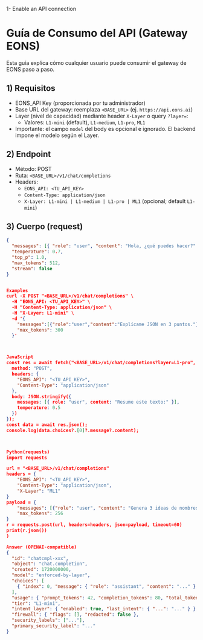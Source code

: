 1- Enable an API connection 

# Guía de Consumo del API (Gateway EONS)

Esta guía explica cómo cualquier usuario puede consumir el gateway de EONS paso a paso.

## 1) Requisitos

- EONS_API Key (proporcionada por tu administrador)
- Base URL del gateway: reemplaza `<BASE_URL>` (ej. `https://api.eons.ai`)
- Layer (nivel de capacidad) mediante header `X-Layer` o query `?layer=`:
  - Valores: `L1-mini` (default), `L1-medium`, `L1-pro`, `ML1`
- Importante: el campo `model` del body es opcional e ignorado. El backend impone el modelo según el Layer.

## 2) Endpoint

- Método: POST
- Ruta: `<BASE_URL>/v1/chat/completions`
- Headers:
  - `EONS_API: <TU_API_KEY>`
  - `Content-Type: application/json`
  - `X-Layer: L1-mini | L1-medium | L1-pro | ML1` (opcional; default `L1-mini`)

## 3) Cuerpo (request)

```json
{
  "messages": [{ "role": "user", "content": "Hola, ¿qué puedes hacer?" }],
  "temperature": 0.7,
  "top_p": 1.0,
  "max_tokens": 512,
  "stream": false
}


Examples
curl -X POST "<BASE_URL>/v1/chat/completions" \
  -H "EONS_API: <TU_API_KEY>" \
  -H "Content-Type: application/json" \
  -H "X-Layer: L1-mini" \
  -d '{
    "messages":[{"role":"user","content":"Explícame JSON en 3 puntos."}],
    "max_tokens": 300
  }'



JavaScript
const res = await fetch("<BASE_URL>/v1/chat/completions?layer=L1-pro", {
  method: "POST",
  headers: {
    "EONS_API": "<TU_API_KEY>",
    "Content-Type": "application/json"
  },
  body: JSON.stringify({
    messages: [{ role: "user", content: "Resume este texto:" }],
    temperature: 0.5
  })
});
const data = await res.json();
console.log(data.choices?.[0]?.message?.content);



Python(requests)
import requests

url = "<BASE_URL>/v1/chat/completions"
headers = {
    "EONS_API": "<TU_API_KEY>",
    "Content-Type": "application/json",
    "X-Layer": "ML1"
}
payload = {
    "messages": [{"role": "user", "content": "Genera 3 ideas de nombres de app."}],
    "max_tokens": 256
}
r = requests.post(url, headers=headers, json=payload, timeout=60)
print(r.json())
)

Answer (OPENAI-compatible)
{
  "id": "chatcmpl-xxx",
  "object": "chat.completion",
  "created": 1720000000,
  "model": "enforced-by-layer",
  "choices": [
    { "index": 0, "message": { "role": "assistant", "content": "..." }, "finish_reason": "stop" }
  ],
  "usage": { "prompt_tokens": 42, "completion_tokens": 80, "total_tokens": 122 },
  "tier": "L1-mini",
  "intent_layer": { "enabled": true, "last_intent": { "...": "..." } },
  "firewall": { "flags": [], "redacted": false },
  "security_labels": ["..."],
  "primary_security_label": "..."
}